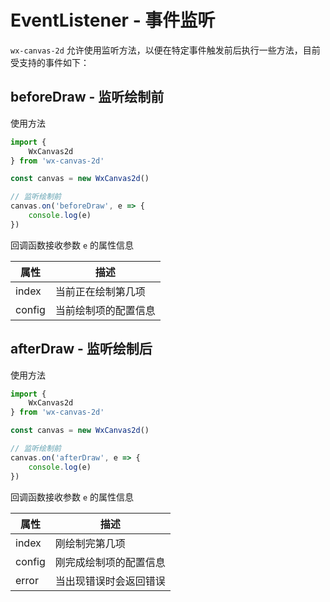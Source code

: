 # EventListener - 事件监听

`wx-canvas-2d` 允许使用监听方法，以便在特定事件触发前后执行一些方法，目前受支持的事件如下：

## beforeDraw - 监听绘制前

使用方法

```js
import {
    WxCanvas2d
} from 'wx-canvas-2d'

const canvas = new WxCanvas2d()

// 监听绘制前
canvas.on('beforeDraw', e => {
    console.log(e)
})
```

回调函数接收参数 `e` 的属性信息

| 属性 | 描述 |
| --- | --- |
| index | 当前正在绘制第几项 |
| config | 当前绘制项的配置信息 |

## afterDraw - 监听绘制后

使用方法

```js
import {
    WxCanvas2d
} from 'wx-canvas-2d'

const canvas = new WxCanvas2d()

// 监听绘制前
canvas.on('afterDraw', e => {
    console.log(e)
})
```

回调函数接收参数 `e` 的属性信息

| 属性 | 描述 |
| --- | --- |
| index | 刚绘制完第几项 |
| config | 刚完成绘制项的配置信息 |
| error | 当出现错误时会返回错误 |
